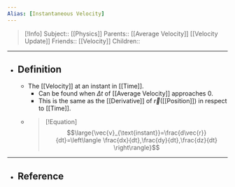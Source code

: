 ```yaml
---
Alias: [Instantaneous Velocity]
---
```

> [!Info]
> Subject:: [[Physics]]
> Parents:: [[Average Velocity]] [[Velocity Update]]
> Friends:: [[Velocity]]
> Children:: 
---
- ## Definition
	- The [[Velocity]] at an instant in [[Time]].
		- Can be found when $\Delta t$ of [[Average Velocity]] approaches 0.
		- This is the same as the [[Derivative]] of $\vec{r}$([[Position]]) in respect to [[Time]].
	- > [!Equation]
	  > $$\large{\vec{v}_{\text{instant}}=\frac{d\vec{r}}{dt}=\left\langle \frac{dx}{dt},\frac{dy}{dt},\frac{dz}{dt} \right\rangle}$$
---
- ## Reference